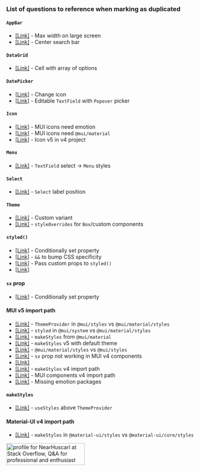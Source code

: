 ### List of questions to reference when marking as duplicated

#### `AppBar`

- [[Link]](https://stackoverflow.com/a/69561562/9449426) - Max width on large screen
- [[Link]](https://stackoverflow.com/a/69587311/9449426) - Center search bar

#### `DataGrid`

- [[Link]](https://stackoverflow.com/a/69546549/9449426) - Cell with array of options

#### `DatePicker`

- [[Link]](https://stackoverflow.com/a/69569262/9449426) - Change icon
- [[Link]](https://stackoverflow.com/a/69585506/9449426) - Editable `TextField` with `Popover` picker

#### `Icon`

- [[Link]](https://stackoverflow.com/a/69644912/9449426) - MUI icons need emotion
- [[Link]](https://stackoverflow.com/a/69410748/9449426) - MUI icons need `@mui/material`
- [[Link]](https://stackoverflow.com/a/69708534/9449426) - Icon v5 in v4 project

#### `Menu`

- [[Link]](https://stackoverflow.com/a/69598794/9449426) - `TextField` select -> `Menu` styles

#### `Select`

- [[Link]](https://stackoverflow.com/a/67068903/9449426) - `Select` label position

#### `Theme`

- [[Link]](https://stackoverflow.com/q/66230799/9449426) - Custom variant
- [[Link]](https://stackoverflow.com/q/69455056/9449426) - `styleOverrides` for `Box`/custom components

#### `styled()`

- [[Link]](https://stackoverflow.com/a/69277573/9449426) - Conditionally set property
- [[Link]](https://stackoverflow.com/a/69657385/9449426) - `&&` to bump CSS specificity
- [[Link]](https://stackoverflow.com/a/69308678/9449426) - Pass custom props to `styled()`
- [[Link]](https://stackoverflow.com/a/69677803/9449426)

#### `sx` prop

- [[Link]](https://stackoverflow.com/q/69500357/9449426) - Conditionally set property

#### MUI v5 import path

- [[Link]](https://stackoverflow.com/q/69419447/9449426) - `ThemeProvider` in `@mui/styles` vs `@mui/material/styles`
- [[Link]](https://stackoverflow.com/q/69399031/9449426) - `styled` in `@mui/system` vs `@mui/material/styles`
- [[Link]](https://stackoverflow.com/q/69582795/9449426) - `makeStyles` from `@mui/material`
- [[Link]](https://stackoverflow.com/a/69678388/9449426) - `makeStyles` v5 with default theme
- [[Link]](https://stackoverflow.com/q/69506133/9449426) - `@mui/material/styles` vs `@mui/styles`
- [[Link]](https://stackoverflow.com/q/69243066/9449426) - `sx` prop not working in MUI v4 components
- [[LInk]](https://stackoverflow.com/a/69401160/9449426)
- [[Link]](https://stackoverflow.com/q/69547756/9449426) - `makeStyles` v4 import path
- [[Link]](https://stackoverflow.com/q/69351430/9449426) - MUI components v4 import path
- [[Link]](https://stackoverflow.com/a/69355676/9449426) - Missing emotion packages

#### `makeStyles`

- [[Link]](https://stackoverflow.com/a/69723309/9449426) - `useStyles` above `ThemeProvider`

#### Material-UI v4 import path

- [[Link]](https://stackoverflow.com/q/67121146/9449426) - `makeStyles` in `@material-ui/styles` vs `@material-ui/core/styles`


<a href="https://stackoverflow.com/users/9449426/nearhuscarl"><img src="https://stackoverflow.com/users/flair/9449426.png" width="208" height="58" alt="profile for NearHuscarl at Stack Overflow, Q&amp;A for professional and enthusiast programmers" title="profile for NearHuscarl at Stack Overflow, Q&amp;A for professional and enthusiast programmers"></a>
